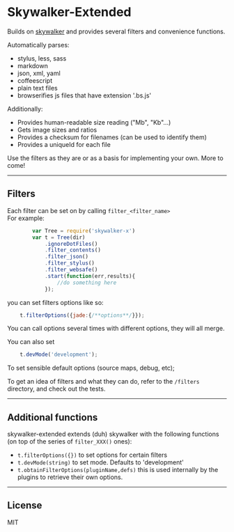 # Skywalker-Extended

Builds on [skywalker](https://github.com/Xananax/skywalker) and provides several filters and convenience functions.  

Automatically parses:
- stylus, less, sass
- markdown
- json, xml, yaml
- coffeescript
- plain text files
- browserifies js files that have extension '.bs.js'

Additionally:
- Provides human-readable size reading ("Mb", "Kb"...)
- Gets image sizes and ratios
- Provides a checksum for filenames (can be used to identify them)
- Provides a uniqueId for each file

Use the filters as they are or as a basis for implementing your own.
More to come!

----
## Filters

Each filter can be set on by calling `filter_<filter_name>`  
For example:
```js
        var Tree = require('skywalker-x')
        var t = Tree(dir)
            .ignoreDotFiles()
            .filter_contents()
            .filter_json()
            .filter_stylus()
            .filter_websafe()
            .start(function(err,results){
                //do something here
            });
```

you can set filters options like so:
```js
    t.filterOptions({jade:{/**options**/}});
```
You can call options several times with different options, they will all merge.

You can also set
```js
    t.devMode('development');
```
To set sensible default options (source maps, debug, etc);

To get an idea of filters and what they can do, refer to the `/filters` directory, and check out the tests.

---
## Additional functions
skywalker-extended extends (duh) skywalker with the following functions (on top of the series of `filter_XXX()` ones):

- `t.filterOptions({})` to set options for certain filters
- `t.devMode(string)` to set mode. Defaults to 'development'
- `t.obtainFilterOptions(pluginName,defs)` this is used internally by the plugins to retrieve their own options.

---
## License
MIT
